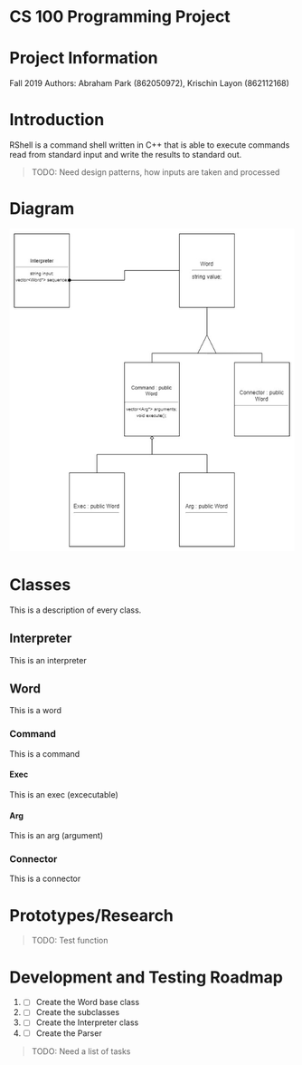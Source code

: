 # CS 100 Programming Project

# Project Information
Fall 2019
Authors: Abraham Park (862050972), Krischin Layon (862112168)

# Introduction
RShell is a command shell written in C++ that is able to execute commands read from standard input and write the results to standard out. 
> TODO: Need design patterns, how inputs are taken and processed

# Diagram
[OMT_DIAGRAM]: images/diagramV1.jpg "OMT Diagram"

![alt-text][OMT_DIAGRAM]

# Classes
This is a description of every class.

## Interpreter
This is an interpreter

## Word
This is a word

### Command
This is a command

#### Exec
This is an exec (excecutable)

#### Arg
This is an arg (argument)

### Connector
This is a connector

# Prototypes/Research
> TODO: Test function

# Development and Testing Roadmap
1. - [ ] Create the Word base class
1. - [ ] Create the subclasses
1. - [ ] Create the Interpreter class
1. - [ ] Create the Parser 

> TODO: Need a list of tasks
